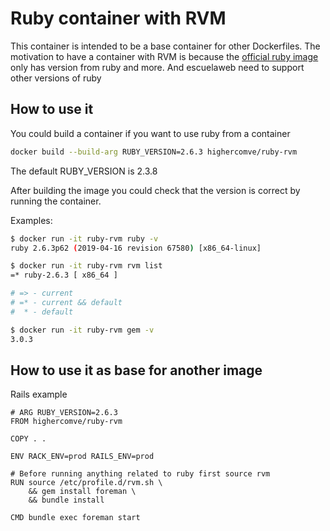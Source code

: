 Ruby container with RVM
=======================

This container is intended to be a base container for other Dockerfiles. The motivation to have a container with RVM is because the [official ruby image](https://hub.docker.com/_/ruby/) only has version from ruby and more. And escuelaweb need to support other versions of ruby

## How to use it

You could build a container if you want to use ruby from a container

```bash
docker build --build-arg RUBY_VERSION=2.6.3 highercomve/ruby-rvm
```

The default RUBY_VERSION is 2.3.8

After building the image you could check that the version is correct by running the container.

Examples:

```bash
$ docker run -it ruby-rvm ruby -v
ruby 2.6.3p62 (2019-04-16 revision 67580) [x86_64-linux]
```

```bash
$ docker run -it ruby-rvm rvm list
=* ruby-2.6.3 [ x86_64 ]

# => - current
# =* - current && default
#  * - default
```

```bash
$ docker run -it ruby-rvm gem -v
3.0.3
```

## How to use it as base for another image

Rails example
```
# ARG RUBY_VERSION=2.6.3
FROM highercomve/ruby-rvm

COPY . .

ENV RACK_ENV=prod RAILS_ENV=prod

# Before running anything related to ruby first source rvm
RUN source /etc/profile.d/rvm.sh \
    && gem install foreman \
    && bundle install

CMD bundle exec foreman start
```